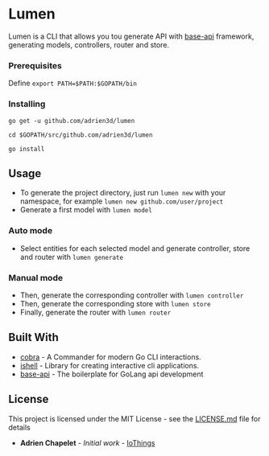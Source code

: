 # Lumen

Lumen is a CLI that allows you tou generate API with [base-api](https://github.com/adrien3d/base-api) framework, generating models, controllers, router and store.


### Prerequisites

Define `export PATH=$PATH:$GOPATH/bin`

### Installing

`go get -u github.com/adrien3d/lumen`

`cd $GOPATH/src/github.com/adrien3d/lumen`

`go install`

## Usage

* To generate the project directory, just run `lumen new` with your namespace, for example `lumen new github.com/user/project`
* Generate a first model with `lumen model`

### Auto mode
* Select entities for each selected model and generate controller, store and router with `lumen generate`

### Manual mode
* Then, generate the corresponding controller with `lumen controller`
* Then, generate the corresponding store with `lumen store`
* Finally, generate the router with `lumen router`

## Built With

* [cobra](github.com/spf13/cobra) - A Commander for modern Go CLI interactions.
* [ishell](github.com/abiosoft/ishell) - Library for creating interactive cli applications.
* [base-api](github.com/adrien3d/base-api) - The boilerplate for GoLang api development

## License

This project is licensed under the MIT License - see the [LICENSE.md](LICENSE.md) file for details
* **Adrien Chapelet** - *Initial work* - [IoThings](https://github.com/adrien3d)

